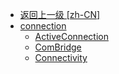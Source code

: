 - [返回上一级 [zh-CN]](zh-CN/)
- [connection](zh-CN/connection/)
  - [ActiveConnection](zh-CN/connection/ActiveConnection.md)
  - [ComBridge](zh-CN/connection/ComBridge.md)
  - [Connectivity](zh-CN/connection/Connectivity.md)
